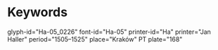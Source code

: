 # Keywords
glyph-id="Ha-05_0226"
font-id="Ha-05"
printer-id="Ha"
printer="Jan Haller"
period="1505–1525"
place="Kraków"
PT plate="168"
